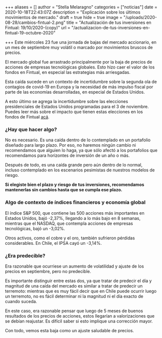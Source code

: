 +++
aliases = []
author = "Stella Melaragno"
categories = ["noticias"]
date = 2020-10-18T22:43:07Z
description = "Explicación sobre los últimos movimientos de mercado."
draft = true
hide = true
image = "/uploads/2020-08-28/cambios-fintual-2.png"
title = "Actualización de tus inversiones en Fintual: 19/10/2020-(copy)"
url = "/actualizacion-de-tus-inversiones-en-fintual-19-octubre-2020"

+++
Este miércoles 23 fue una jornada de bajas del mercado accionario, en un mes de septiembre muy volátil o marcado por movimientos bruscos de precios.

El mercado global fue arrastrado principalmente por la baja de precios de acciones de empresas tecnológicas globales. Esto hizo caer el valor de los fondos en Fintual, en especial las estrategias más arriesgadas.

Esta caída sucede en un contexto de incertidumbre sobre la segunda ola de contagios de covid-19 en Europa y la necesidad de más impulso fiscal por parte de las economías desarrolladas, en especial de Estados Unidos.

A esto último se agrega la incertidumbre sobre las elecciones presidenciales de Estados Unidos programadas para el 3 de noviembre. Puedes leer más sobre el impacto que tienen estas elecciones en los fondos de Fintual [acá](https://edu.fintual.cl/elecciones-usa-y-el-impacto-en-fintual/).

### ¿Hay que hacer algo?

No es necesario. Es una caída dentro de lo contemplado en un portafolio diseñado para largo plazo. Por eso, no haremos ningún cambio ni recomendamos que alguien lo haga, ya que sólo afectó a los portafolios que recomendamos para horizontes de inversión de un año o más.

Después de todo, es una caída grande pero aún dentro de lo normal, incluso contemplado en los escenarios pesimistas de nuestros modelos de riesgo.

**Si elegiste bien el plazo y riesgo de tus inversiones, recomendamos mantenerlas sin cambios hasta que se cumpla ese plazo.**

### Algo de contexto de índices financieros y economía global

El índice S&P 500, que contiene las 500 acciones más importantes en Estados Unidos, bajó -2,37%, llegando a lo más bajo en 8 semanas, mientras que el NASDAQ, que contempla acciones de empresas tecnológicas, bajó un -3,02%.

Otros activos, como el cobre y el oro, también sufrieron pérdidas considerables. En Chile, el IPSA cayó un -3,14%.

### ¿Era predecible?

Era razonable que ocurriese un aumento de volatilidad y ajuste de los precios en septiembre, pero no predecible.

Es importante distinguir entre estas dos, ya que tratar de predecir el día y magnitud de una caída del mercado es similar a tratar de predecir un terremoto: mientras que es muy fácil decir que en Chile puede ocurrir luego un terremoto, no es fácil determinar ni la magnitud ni el día exacto de cuando suceda.

En este caso, era razonable pensar que luego de 5 meses de buenos resultados de los precios de acciones, estos llegarían a valorizaciones que se debían reajustar. Es difícil saber si esto implique una corrección mayor.

Con todo, vemos esta baja como un ajuste saludable de precios.